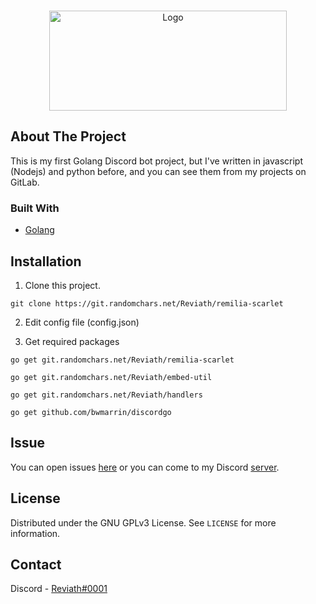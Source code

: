 <br />
<p align="center">
  <a href="https://git.randomchars.net/reviath/RemiliaScarlet">
    <img src="https://cdn.discordapp.com/attachments/820587437801209856/822117411708338236/New_Project.png" alt="Logo" width="380" height="160">
  </a>
  <p align="center">
  </p>
</p>

## About The Project
This is my first Golang Discord bot project, but I've written in javascript (Nodejs) and python before, and you can see them from my projects on GitLab.

### Built With

* [Golang](https://golang.org/)



## Installation

1. Clone this project.
```
git clone https://git.randomchars.net/Reviath/remilia-scarlet
```

2. Edit config file (config.json)


3. Get required packages

```
go get git.randomchars.net/Reviath/remilia-scarlet

go get git.randomchars.net/Reviath/embed-util

go get git.randomchars.net/Reviath/handlers

go get github.com/bwmarrin/discordgo

```

## Issue

You can open issues [here](https://git.randomchars.net/Reviath/remilia-scarlet/-/issues/new) or you can come to my Discord [server](https://discord.gg/xqsTvtM2hk).



## License

Distributed under the GNU GPLv3 License. See `LICENSE` for more information.



## Contact

Discord - [Reviath#0001](https://discord.com/users/770218429096656917)
